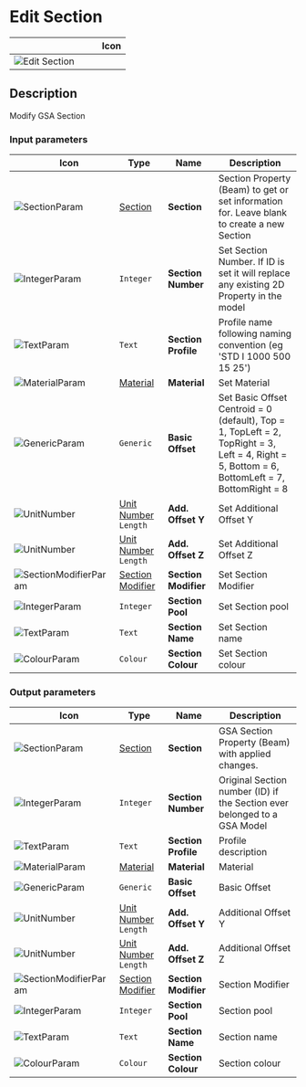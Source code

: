 # Edit Section
<!--- This file has been auto-generated, do not change it manually! Edit the generator here: https://github.com/arup-group/GSA-Grasshopper/tree/main/DocsGeneration --->

|<img width="150"/> Icon |
| ----------- |
|![Edit Section](./images/EditSection.png) |

## Description

Modify GSA Section

### Input parameters

|<img width="20"/> Icon |<img width="200"/> Type |<img width="200"/> Name |<img width="1000"/> Description |
| ----------- | ----------- | ----------- | ----------- |
|![SectionParam](./images/SectionParam.png) |[Section](gsagh-section-parameter.md) |**Section** |Section Property (Beam) to get or set information for. Leave blank to create a new Section |
|![IntegerParam](./images/IntegerParam.png) |`Integer` |**Section Number** |Set Section Number. If ID is set it will replace any existing 2D Property in the model |
|![TextParam](./images/TextParam.png) |`Text` |**Section Profile** |Profile name following naming convention (eg 'STD I 1000 500 15 25') |
|![MaterialParam](./images/MaterialParam.png) |[Material](gsagh-material-parameter.md) |**Material** |Set Material |
|![GenericParam](./images/GenericParam.png) |`Generic` |**Basic Offset** |Set Basic Offset Centroid = 0 (default), Top = 1, TopLeft = 2, TopRight = 3, Left = 4, Right = 5, Bottom = 6, BottomLeft = 7, BottomRight = 8 |
|![UnitNumber](./images/UnitParam.png) |[Unit Number](gsagh-unitnumber-parameter.md)  ` Length ` |**Add. Offset Y** |Set Additional Offset Y |
|![UnitNumber](./images/UnitParam.png) |[Unit Number](gsagh-unitnumber-parameter.md)  ` Length ` |**Add. Offset Z** |Set Additional Offset Z |
|![SectionModifierParam](./images/SectionModifierParam.png) |[Section Modifier](gsagh-section-modifier-parameter.md) |**Section Modifier** |Set Section Modifier |
|![IntegerParam](./images/IntegerParam.png) |`Integer` |**Section Pool** |Set Section pool |
|![TextParam](./images/TextParam.png) |`Text` |**Section Name** |Set Section name |
|![ColourParam](./images/ColourParam.png) |`Colour` |**Section Colour** |Set Section colour |

### Output parameters

|<img width="20"/> Icon |<img width="200"/> Type |<img width="200"/> Name |<img width="1000"/> Description |
| ----------- | ----------- | ----------- | ----------- |
|![SectionParam](./images/SectionParam.png) |[Section](gsagh-section-parameter.md) |**Section** |GSA Section Property (Beam) with applied changes. |
|![IntegerParam](./images/IntegerParam.png) |`Integer` |**Section Number** |Original Section number (ID) if the Section ever belonged to a GSA Model |
|![TextParam](./images/TextParam.png) |`Text` |**Section Profile** |Profile description |
|![MaterialParam](./images/MaterialParam.png) |[Material](gsagh-material-parameter.md) |**Material** |Material |
|![GenericParam](./images/GenericParam.png) |`Generic` |**Basic Offset** |Basic Offset |
|![UnitNumber](./images/UnitParam.png) |[Unit Number](gsagh-unitnumber-parameter.md)  ` Length ` |**Add. Offset Y** |Additional Offset Y |
|![UnitNumber](./images/UnitParam.png) |[Unit Number](gsagh-unitnumber-parameter.md)  ` Length ` |**Add. Offset Z** |Additional Offset Z |
|![SectionModifierParam](./images/SectionModifierParam.png) |[Section Modifier](gsagh-section-modifier-parameter.md) |**Section Modifier** |Section Modifier |
|![IntegerParam](./images/IntegerParam.png) |`Integer` |**Section Pool** |Section pool |
|![TextParam](./images/TextParam.png) |`Text` |**Section Name** |Section name |
|![ColourParam](./images/ColourParam.png) |`Colour` |**Section Colour** |Section colour |
